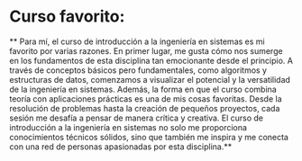 # Curso favorito:


** Para mí, el curso de introducción a la ingeniería en sistemas es mi favorito por varias razones. En primer lugar, me gusta cómo nos sumerge en los fundamentos de esta disciplina tan emocionante desde el principio. A través de conceptos básicos pero fundamentales, como algoritmos y estructuras de datos, comenzamos a visualizar el potencial y la versatilidad de la ingeniería en sistemas. Además, la forma en que el curso combina teoría con aplicaciones prácticas es una de mis cosas favoritas. Desde la resolución de problemas hasta la creación de pequeños proyectos, cada sesión me desafía a pensar de manera crítica y creativa. El curso de introducción a la ingeniería en sistemas no solo me proporciona conocimientos técnicos sólidos, sino que también me inspira y me conecta con una red de personas apasionadas por esta disciplina.**






 
